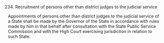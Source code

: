 234. Recruitment of persons other than district judges to the judicial service

Appointments of persons other than district judges to the judicial service of a State shall be made by the Governor of the State in accordance with rules made by him in that behalf after consultation with the State Public Service Commission and with the High Court exercising jurisdiction in relation to such State.

